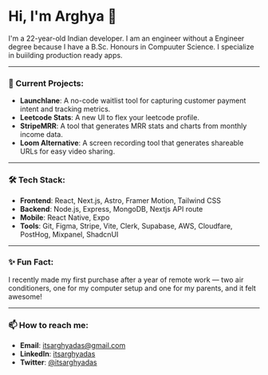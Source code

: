 # Hi, I'm Arghya 👋

I'm a 22-year-old Indian developer. I am an engineer without a Engineer degree because I have a B.Sc. Honours in Compuuter Science. I specialize in buiilding production ready apps.

---

### 🔭 Current Projects:
- **Launchlane**: A no-code waitlist tool for capturing customer payment intent and tracking metrics.
- **Leetcode Stats**: A new UI to flex your leetcode profile.
- **StripeMRR**: A tool that generates MRR stats and charts from monthly income data.
- **Loom Alternative**: A screen recording tool that generates shareable URLs for easy video sharing.

---

### 🛠 Tech Stack:
- **Frontend**: React, Next.js, Astro, Framer Motion, Tailwind CSS
- **Backend**: Node.js, Express, MongoDB, Nextjs API route
- **Mobile**: React Native, Expo
- **Tools**: Git, Figma, Stripe, Vite, Clerk, Supabase, AWS, Cloudfare, PostHog, Mixpanel, ShadcnUI

---

### ✨ Fun Fact:
I recently made my first purchase after a year of remote work — two air conditioners, one for my computer setup and one for my parents, and it felt awesome!

---

### 📫 How to reach me:
- **Email**: [itsarghyadas@gmail.com](mailto:itsarghyadas@gmail.com)
- **LinkedIn**: [itsarghyadas](https://www.linkedin.com/in/itsarghyadas/)
- **Twitter**: [@itsarghyadas](https://x.com/itsarghyadas)
